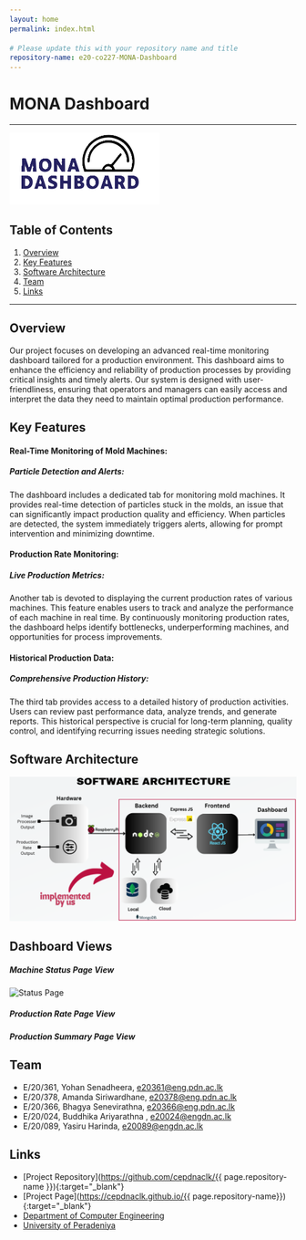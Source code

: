```yaml
---
layout: home
permalink: index.html

# Please update this with your repository name and title
repository-name: e20-co227-MONA-Dashboard
---
```


[comment]: # "This is the standard layout for the project, but you can clean this and use your own template"

# MONA Dashboard

---

<!--
This is a sample image, to show how to add images to your page. To learn more options, please refer [this](https://projects.ce.pdn.ac.lk/docs/faq/how-to-add-an-image/)
 -->

![Logo](./images/logo.png)

## Table of Contents

1. [Overview](#Overview)
2. [Key Features](#Key-Features)
3. [Software Architecture](#Software-Architecture)
4. [Team](#Team)
5. [Links](#links)


---


## Overview 

Our project focuses on developing an advanced real-time monitoring dashboard tailored for a production environment. This dashboard aims to enhance the efficiency and reliability of production processes by providing critical insights and timely alerts. Our system is designed with user-friendliness, ensuring that operators and managers can easily access and interpret the data they need to maintain optimal production performance.

## Key Features

#### Real-Time Monitoring of Mold Machines:
##### Particle Detection and Alerts:
The dashboard includes a dedicated tab for monitoring mold machines. It provides real-time detection of particles stuck in the molds, an issue that can significantly impact production quality and efficiency. When particles are detected, the system immediately triggers alerts, allowing for prompt intervention and minimizing downtime.

#### Production Rate Monitoring:
##### Live Production Metrics:
Another tab is devoted to displaying the current production rates of various machines. This feature enables users to track and analyze the performance of each machine in real time. By continuously monitoring production rates, the dashboard helps identify bottlenecks, underperforming machines, and opportunities for process improvements.

#### Historical Production Data:
##### Comprehensive Production History:
The third tab provides access to a detailed history of production activities. Users can review past performance data, analyze trends, and generate reports. This historical perspective is crucial for long-term planning, quality control, and identifying recurring issues needing strategic solutions.

## Software Architecture
![Logo](./images/softwareArch.png)

## Dashboard Views 

##### Machine Status Page View
![Status Page](./images/status/statuspage.png)

##### Production Rate Page View

##### Production Summary Page View


## Team

- E/20/361, Yohan Senadheera, [e20361@eng.pdn.ac.lk](mailto:e20361@eng.pdn.ac.lk)
- E/20/378, Amanda Siriwardhane, [e20378@eng.pdn.ac.lk](mailto:e20378@eng.pdn.ac.lk)
- E/20/366, Bhagya Senevirathna, [e20366@eng.pdn.ac.lk](mailto:e20366@eng.pdn.ac.lk)
- E/20/024, Buddhika Ariyarathna , [e20024@engdn.ac.lk](mailto:e20024@eng.pdn.ac.lk)
- E/20/089, Yasiru Harinda, [e20089@engdn.ac.lk](mailto:e20089@eng.pdn.ac.lk)

## Links
- [Project Repository](https://github.com/cepdnaclk/{{ page.repository-name }}){:target="\_blank"}
- [Project Page](https://cepdnaclk.github.io/{{ page.repository-name}}){:target="\_blank"}
- [Department of Computer Engineering](http://www.ce.pdn.ac.lk/)
- [University of Peradeniya](https://eng.pdn.ac.lk/)





[//]: # "Please refer this to learn more about Markdown syntax"
[//]: # "https://github.com/adam-p/markdown-here/wiki/Markdown-Cheatsheet"
